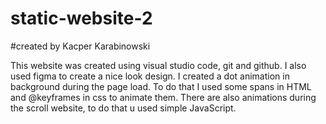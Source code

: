 # static-website-2
#created by Kacper Karabinowski

This website was created using visual studio code, git and github. I also used figma to create a nice look design. I created a dot animation in background
during the page load. To do that I used some spans in HTML and @keyframes in css to animate them. There are also animations during the scroll website,
to do that u used simple JavaScript. 
